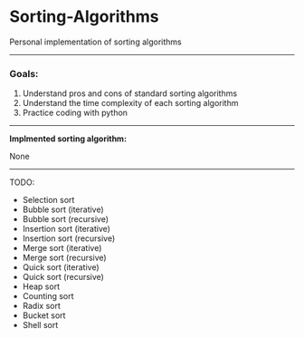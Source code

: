 # Sorting-Algorithms
Personal implementation of sorting algorithms

---

### **Goals:**

1. Understand pros and cons of standard sorting algorithms
2. Understand the time complexity of each sorting algorithm
3. Practice coding with python

---

**Implmented sorting algorithm:**

None

---

TODO:

- Selection sort
- Bubble sort (iterative)
- Bubble sort (recursive)
- Insertion sort (iterative)
- Insertion sort (recursive)
- Merge sort (iterative)
- Merge sort (recursive)
- Quick sort (iterative)
- Quick sort (recursive)
- Heap sort
- Counting sort
- Radix sort
- Bucket sort
- Shell sort

